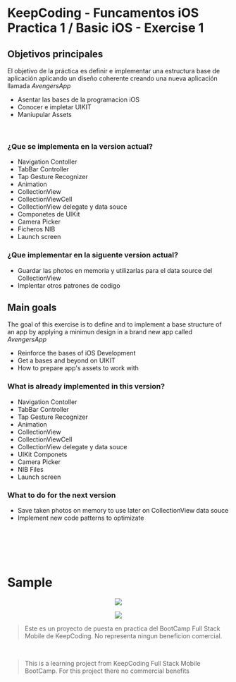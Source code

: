 # KeepCoding - Funcamentos iOS Practica 1 / Basic iOS - Exercise 1


## Objetivos principales

El objetivo de la práctica es definir e implementar una estructura base de aplicación aplicando un diseño coherente creando una nueva aplicación llamada *AvengersApp*

- Asentar las bases de la programacion iOS
- Conocer e impletar UIKIT
- Maniupular Assets

<br />

### ¿Que se implementa en la version actual?

- Navigation Contoller
- TabBar Controller
- Tap Gesture Recognizer
- Animation
- CollectionView
- CollectionViewCell
- CollectionView delegate y data souce
- Componetes de UIKit
- Camera Picker
- Ficheros NIB
- Launch screen

### ¿Que implementar en la siguente version actual?
- Guardar las photos en memoria y utilizarlas para el data source del CollectionView
- Implentar otros patrones de codigo



## Main goals

The goal of this exercise is to define and to implement a base structure of an app by applying a minimun design in a brand new app called *AvengersApp*

- Reinforce the bases of iOS Development
- Get a bases and beyond on UIKIT
- How to prepare app's assets to work with


### What is already implemented in this version?

- Navigation Contoller
- TabBar Controller
- Tap Gesture Recognizer
- Animation
- CollectionView
- CollectionViewCell
- CollectionView delegate y data souce
- UIKit Componets
- Camera Picker
- NIB Files
- Launch screen

### What to do for the next version
- Save taken photos on memory to use later on CollectionView data souce
- Implement new code patterns to optimizate

<br />
<br />
<br />
<br />

# Sample
<p align="center">
  <img src="https://github.com/rodri2d2/rodri2d2/blob/master/color_touches_12_10_20.gif">
</p>
<p align="center">
  <img src="https://github.com/rodri2d2/rodri2d2/blob/master/color_touches_12_10_20.gif">
</p>


>Este es un proyecto de puesta en practica del BootCamp Full Stack Mobile de KeepCoding.
>No representa ningun beneficion comercial.


<br />

>This is a learning project from KeepCoding Full Stack Mobile BootCamp.
>For this project there no commercial benefits



